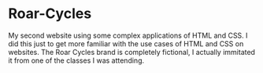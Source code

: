 # Roar-Cycles

My second website using some complex applications of HTML and CSS. I did this just to get more familiar with the use cases of HTML and CSS on websites. The Roar Cycles brand is completely fictional, I actually immitated it from one of the classes I was attending.
